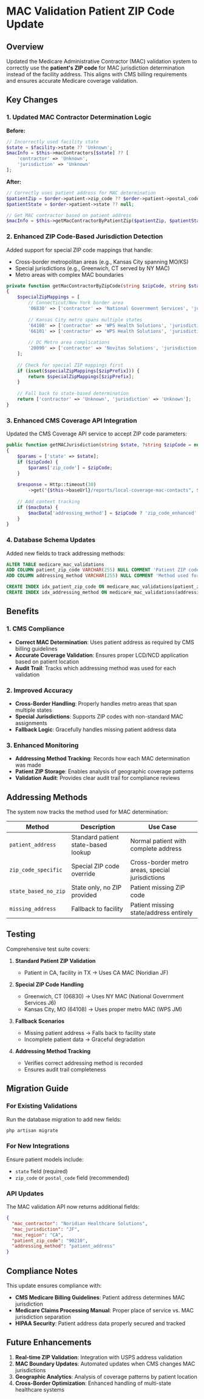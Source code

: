 # MAC Validation Patient ZIP Code Update

## Overview

Updated the Medicare Administrative Contractor (MAC) validation system to correctly use the **patient's ZIP code** for MAC jurisdiction determination instead of the facility address. This aligns with CMS billing requirements and ensures accurate Medicare coverage validation.

## Key Changes

### 1. Updated MAC Contractor Determination Logic

**Before:**
```php
// Incorrectly used facility state
$state = $facility->state ?? 'Unknown';
$macInfo = $this->macContractors[$state] ?? [
    'contractor' => 'Unknown',
    'jurisdiction' => 'Unknown'
];
```

**After:**
```php
// Correctly uses patient address for MAC determination
$patientZip = $order->patient->zip_code ?? $order->patient->postal_code ?? null;
$patientState = $order->patient->state ?? null;

// Get MAC contractor based on patient address
$macInfo = $this->getMacContractorByPatientZip($patientZip, $patientState);
```

### 2. Enhanced ZIP Code-Based Jurisdiction Detection

Added support for special ZIP code mappings that handle:
- Cross-border metropolitan areas (e.g., Kansas City spanning MO/KS)
- Special jurisdictions (e.g., Greenwich, CT served by NY MAC)
- Metro areas with complex MAC boundaries

```php
private function getMacContractorByZipCode(string $zipCode, string $state): array
{
    $specialZipMappings = [
        // Connecticut/New York border area
        '06830' => ['contractor' => 'National Government Services', 'jurisdiction' => 'J6'],
        
        // Kansas City metro spans multiple states
        '64108' => ['contractor' => 'WPS Health Solutions', 'jurisdiction' => 'JM'],
        '66101' => ['contractor' => 'WPS Health Solutions', 'jurisdiction' => 'JM'],
        
        // DC Metro area complications
        '20090' => ['contractor' => 'Novitas Solutions', 'jurisdiction' => 'J5'],
    ];
    
    // Check for special ZIP mappings first
    if (isset($specialZipMappings[$zipPrefix])) {
        return $specialZipMappings[$zipPrefix];
    }
    
    // Fall back to state-based determination
    return ['contractor' => 'Unknown', 'jurisdiction' => 'Unknown'];
}
```

### 3. Enhanced CMS Coverage API Integration

Updated the CMS Coverage API service to accept ZIP code parameters:

```php
public function getMACJurisdiction(string $state, ?string $zipCode = null): ?array
{
    $params = ['state' => $state];
    if ($zipCode) {
        $params['zip_code'] = $zipCode;
    }
    
    $response = Http::timeout(30)
        ->get("{$this->baseUrl}/reports/local-coverage-mac-contacts", $params);
        
    // Add context tracking
    if ($macData) {
        $macData['addressing_method'] = $zipCode ? 'zip_code_enhanced' : 'state_only';
    }
}
```

### 4. Database Schema Updates

Added new fields to track addressing methods:

```sql
ALTER TABLE medicare_mac_validations 
ADD COLUMN patient_zip_code VARCHAR(255) NULL COMMENT 'Patient ZIP code used for MAC jurisdiction determination',
ADD COLUMN addressing_method VARCHAR(255) NULL COMMENT 'Method used for MAC addressing (patient_address, zip_code_specific, state_based, etc.)';

CREATE INDEX idx_patient_zip_code ON medicare_mac_validations(patient_zip_code);
CREATE INDEX idx_addressing_method ON medicare_mac_validations(addressing_method);
```

## Benefits

### 1. CMS Compliance
- **Correct MAC Determination**: Uses patient address as required by CMS billing guidelines
- **Accurate Coverage Validation**: Ensures proper LCD/NCD application based on patient location
- **Audit Trail**: Tracks which addressing method was used for each validation

### 2. Improved Accuracy
- **Cross-Border Handling**: Properly handles metro areas that span multiple states
- **Special Jurisdictions**: Supports ZIP codes with non-standard MAC assignments
- **Fallback Logic**: Gracefully handles missing patient address data

### 3. Enhanced Monitoring
- **Addressing Method Tracking**: Records how each MAC determination was made
- **Patient ZIP Storage**: Enables analysis of geographic coverage patterns
- **Validation Audit**: Provides clear audit trail for compliance reviews

## Addressing Methods

The system now tracks the method used for MAC determination:

| Method | Description | Use Case |
|--------|-------------|----------|
| `patient_address` | Standard patient state-based lookup | Normal patient with complete address |
| `zip_code_specific` | Special ZIP code override | Cross-border metro areas, special jurisdictions |
| `state_based_no_zip` | State only, no ZIP provided | Patient missing ZIP code |
| `missing_address` | Fallback to facility | Patient missing state/address entirely |

## Testing

Comprehensive test suite covers:

1. **Standard Patient ZIP Validation**
   - Patient in CA, facility in TX → Uses CA MAC (Noridian JF)
   
2. **Special ZIP Code Handling**
   - Greenwich, CT (06830) → Uses NY MAC (National Government Services J6)
   - Kansas City, MO (64108) → Uses proper metro MAC (WPS JM)

3. **Fallback Scenarios**
   - Missing patient address → Falls back to facility state
   - Incomplete patient data → Graceful degradation

4. **Addressing Method Tracking**
   - Verifies correct addressing method is recorded
   - Ensures audit trail completeness

## Migration Guide

### For Existing Validations

Run the database migration to add new fields:
```bash
php artisan migrate
```

### For New Integrations

Ensure patient models include:
- `state` field (required)
- `zip_code` or `postal_code` field (recommended)

### API Updates

The MAC validation API now returns additional fields:
```json
{
  "mac_contractor": "Noridian Healthcare Solutions",
  "mac_jurisdiction": "JF",
  "mac_region": "CA",
  "patient_zip_code": "90210",
  "addressing_method": "patient_address"
}
```

## Compliance Notes

This update ensures compliance with:
- **CMS Medicare Billing Guidelines**: Patient address determines MAC jurisdiction
- **Medicare Claims Processing Manual**: Proper place of service vs. MAC jurisdiction separation
- **HIPAA Security**: Patient address data properly secured and tracked

## Future Enhancements

1. **Real-time ZIP Validation**: Integration with USPS address validation
2. **MAC Boundary Updates**: Automated updates when CMS changes MAC jurisdictions
3. **Geographic Analytics**: Analysis of coverage patterns by patient location
4. **Cross-Border Optimization**: Enhanced handling of multi-state healthcare systems 
